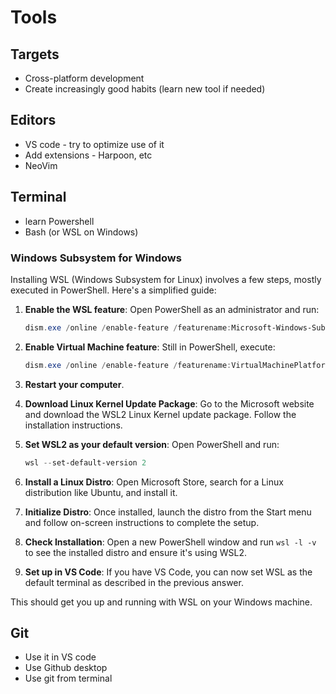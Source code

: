 # Tools

## Targets

- Cross-platform development
- Create increasingly good habits (learn new tool if needed)

## Editors

- VS code - try to optimize use of it
- Add extensions - Harpoon, etc
- NeoVim

## Terminal

- learn Powershell
- Bash (or WSL on Windows)

### Windows Subsystem for Windows

Installing WSL (Windows Subsystem for Linux) involves a few steps, mostly executed in PowerShell. Here's a simplified guide:

1. **Enable the WSL feature**: Open PowerShell as an administrator and run:

   ```powershell
   dism.exe /online /enable-feature /featurename:Microsoft-Windows-Subsystem-Linux /all /norestart
   ```

2. **Enable Virtual Machine feature**: Still in PowerShell, execute:

   ```powershell
   dism.exe /online /enable-feature /featurename:VirtualMachinePlatform /all /norestart
   ```

3. **Restart your computer**.

4. **Download Linux Kernel Update Package**: Go to the Microsoft website and download the WSL2 Linux Kernel update package. Follow the installation instructions.

5. **Set WSL2 as your default version**: Open PowerShell and run:

   ```powershell
   wsl --set-default-version 2
   ```

6. **Install a Linux Distro**: Open Microsoft Store, search for a Linux distribution like Ubuntu, and install it.

7. **Initialize Distro**: Once installed, launch the distro from the Start menu and follow on-screen instructions to complete the setup.

8. **Check Installation**: Open a new PowerShell window and run `wsl -l -v` to see the installed distro and ensure it's using WSL2.

9. **Set up in VS Code**: If you have VS Code, you can now set WSL as the default terminal as described in the previous answer.

This should get you up and running with WSL on your Windows machine.

## Git

- Use it in VS code
- Use Github desktop
- Use git from terminal
